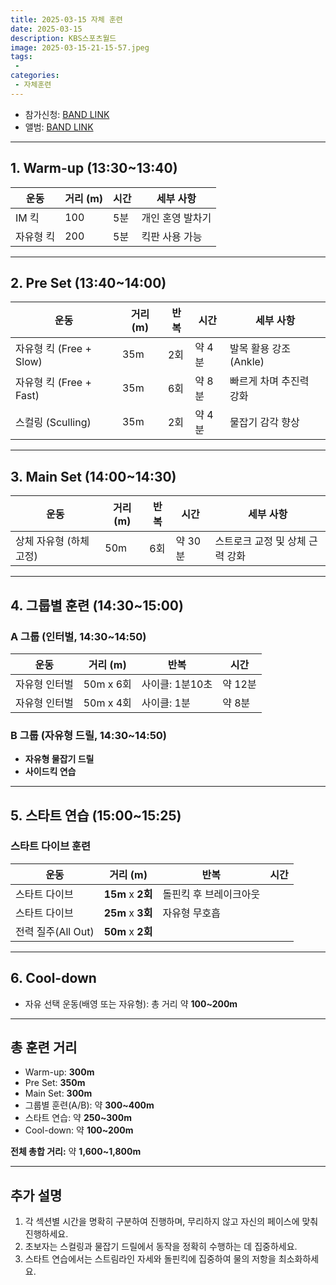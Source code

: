 ```yaml
---
title: 2025-03-15 자체 훈련
date: 2025-03-15
description: KBS스포츠월드
image: 2025-03-15-21-15-57.jpeg
tags:
 - 
categories:
 - 자체훈련
---
```



- 참가신청: [BAND LINK](https://band.us/band/93484357/schedule/4%2F93484357%2F615934027%2F19700101)
- 앨범: [BAND LINK](https://band.us/band/93484357/album/85426770)


---

## **1. Warm-up (13:30~13:40)**  
| 운동 | 거리 (m) | 시간 | 세부 사항 |
|------|----------|------|-----------|
| IM 킥 | 100 | 5분 | 개인 혼영 발차기 |
| 자유형 킥 | 200 | 5분 | 킥판 사용 가능 |

---

## **2. Pre Set (13:40~14:00)**  
| 운동 | 거리 (m) | 반복 | 시간 | 세부 사항 |
|------|----------|------|------|-----------|
| 자유형 킥 (Free + Slow) | 35m | 2회 | 약 4분 | 발목 활용 강조 (Ankle) |
| 자유형 킥 (Free + Fast) | 35m | 6회 | 약 8분 | 빠르게 차며 추진력 강화 |
| 스컬링 (Sculling) | 35m | 2회 | 약 4분 | 물잡기 감각 향상 |

---

## **3. Main Set (14:00~14:30)**  
| 운동 | 거리 (m) | 반복 | 시간 | 세부 사항 |
|------|----------|------|------|-----------|
| 상체 자유형 (하체 고정) | 50m | 6회 | 약 30분 | 스트로크 교정 및 상체 근력 강화 |

---

## **4. 그룹별 훈련 (14:30~15:00)**  

### **A 그룹 (인터벌, 14:30~14:50)**  
| 운동                | 거리 (m)   | 반복        | 시간       |
|---------------------|------------|-------------|------------|
| 자유형 인터벌       | 50m x 6회  | 사이클: 1분10초 | 약 12분    |
| 자유형 인터벌       | 50m x 4회  | 사이클: 1분    | 약 8분     |

### **B 그룹 (자유형 드릴, 14:30~14:50)**  
- **자유형 물잡기 드릴**  
- **사이드킥 연습**  

---

## **5. 스타트 연습 (15:00~15:25)**  

### 스타트 다이브 훈련
| 운동                | 거리 (m)   | 반복        | 시간       |
|---------------------|------------|-------------|------------|
| 스타트 다이브       | **15m**    x **2회**     | 돌핀킥 후 브레이크아웃 |
| 스타트 다이브       | **25m**    x **3회**     | 자유형 무호흡         |
| 전력 질주(All Out)  | **50m**    x **2회**     |

---

## **6. Cool-down**
- 자유 선택 운동(배영 또는 자유형): 총 거리 약 **100~200m**

---

## 총 훈련 거리
- Warm-up: **300m**
- Pre Set: **350m**
- Main Set: **300m**
- 그룹별 훈련(A/B): 약 **300~400m**
- 스타트 연습: 약 **250~300m**
- Cool-down: 약 **100~200m**

**전체 총합 거리:** 약 **1,600~1,800m**

---

## 추가 설명
1. 각 섹션별 시간을 명확히 구분하여 진행하며, 무리하지 않고 자신의 페이스에 맞춰 진행하세요.
2. 초보자는 스컬링과 물잡기 드릴에서 동작을 정확히 수행하는 데 집중하세요.
3. 스타트 연습에서는 스트림라인 자세와 돌핀킥에 집중하여 물의 저항을 최소화하세요.
